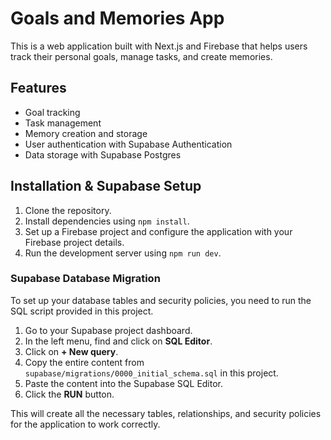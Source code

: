 # Goals and Memories App

This is a web application built with Next.js and Firebase that helps users track their personal goals, manage tasks, and create memories.

## Features

* Goal tracking
* Task management
* Memory creation and storage
* User authentication with Supabase Authentication
* Data storage with Supabase Postgres

## Installation & Supabase Setup

1. Clone the repository.
2. Install dependencies using `npm install`.
3. Set up a Firebase project and configure the application with your Firebase project details.
4. Run the development server using `npm run dev`.

### Supabase Database Migration

To set up your database tables and security policies, you need to run the SQL script provided in this project.

1. Go to your Supabase project dashboard.
2. In the left menu, find and click on **SQL Editor**.
3. Click on **+ New query**.
4. Copy the entire content from `supabase/migrations/0000_initial_schema.sql` in this project.
5. Paste the content into the Supabase SQL Editor.
6. Click the **RUN** button.

This will create all the necessary tables, relationships, and security policies for the application to work correctly.
